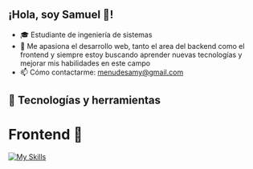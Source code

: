 ## ¡Hola, soy Samuel 👋!

- 🎓 Estudiante de ingeniería de sistemas
- 🚀 Me apasiona el desarrollo web, tanto el area del backend como el frontend y siempre estoy buscando aprender nuevas tecnologías y mejorar mis habilidades en este campo
- 📫 Cómo contactarme: menudesamy@gmail.com

## 🔧 Tecnologías y herramientas

# Frontend 🌟
[![My Skills](https://skillicons.dev/icons?i=js,html,css,js,nodejs,react,ts,tailwind&perline=4)](https://skillicons.dev)


